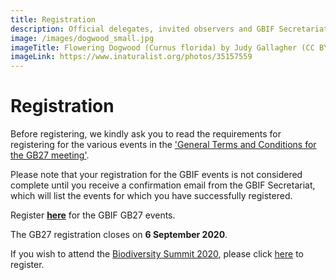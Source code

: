 ```yaml
---
title: Registration
description: Official delegates, invited observers and GBIF Secretariat staff must register in advance to attend GB27.
image: /images/dogwood_small.jpg
imageTitle: Flowering Dogwood (Curnus florida) by Judy Gallagher (CC BY 4.0)
imageLink: https://www.inaturalist.org/photos/35157559 
---
```

# Registration

Before registering, we kindly ask you to read the requirements for registering for the various events in the ['General Terms and Conditions for the GB27 meeting'](GB27_terms.pdf).

Please note that your registration for the GBIF events is not considered complete until you receive a confirmation email from the GBIF Secretariat, which will list the events for which you have successfully registered. 

Register **[here](https://docs.google.com/forms/d/e/1FAIpQLSf4Q6gK-0fhocprcrPFbXIren7lvIsXDIhPrU8K_mHimxFVJQ/viewform?usp=sf_link)** for the GBIF GB27 events. 

The GB27 registration closes on **6 September 2020**.

If you wish to attend the [Biodiversity Summit 2020](https://www.idigbio.org/content/biodiversity-summit-2020), please click [here](https://www.eventbrite.com/e/biodiversity-summit-2020-tickets-85264844445) to register. 




